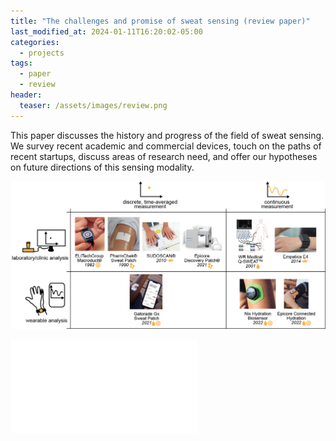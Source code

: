 ```yaml
---
title: "The challenges and promise of sweat sensing (review paper)"
last_modified_at: 2024-01-11T16:20:02-05:00
categories:
  - projects
tags:
  - paper
  - review
header:
  teaser: /assets/images/review.png
---
```


This paper discusses the history and progress of the field of sweat sensing. We survey recent academic and commercial devices, touch on the paths of recent startups, discuss areas of research need, and offer our hypotheses on future directions of this sensing modality.

![image](/assets/images/review.png)

![pdf](/assets/pdf/davis_2024_natbiotech_review.pdf)